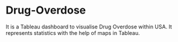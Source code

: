 # Drug-Overdose

It is a Tableau dashboard to visualise Drug Overdose within USA. It represents statistics with the help of maps in Tableau.
